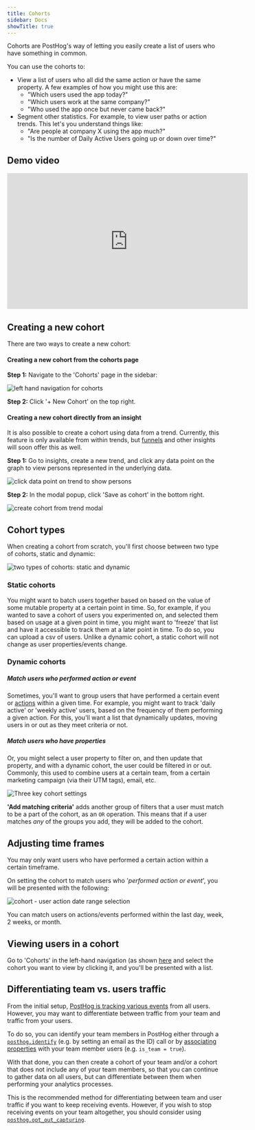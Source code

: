 ```yaml
---
title: Cohorts
sidebar: Docs
showTitle: true
---
```


Cohorts are PostHog's way of letting you easily create a list of users who have something in common.

You can use the cohorts to:

* View a list of users who all did the same action or have the same property. A few examples of how you might use this are:
  * "Which users used the app today?"
  * "Which users work at the same company?"
  * "Who used the app once but never came back?"
* Segment other statistics. For example, to view user paths or action trends. This let's you understand things like:
  * "Are people at company X using the app much?"
  * "Is the number of Daily Active Users going up or down over time?"

## Demo video

<iframe width="560" height="315" src="https://www.youtube.com/embed/GtSSxmOdyk4" frameborder="0" allow="accelerometer; autoplay; clipboard-write; encrypted-media; gyroscope; picture-in-picture" allowfullscreen></iframe>

## Creating a new cohort

There are two ways to create a new cohort:
#### Creating a new cohort from the cohorts page

**Step 1:** Navigate to the 'Cohorts' page in the sidebar:

![left hand navigation for cohorts](../../images/features/cohorts/cohorts-page.png)


**Step 2:** Click '+ New Cohort' on the top right.


#### Creating a new cohort directly from an insight

It is also possible to create a cohort using data from a trend. Currently, this feature is only available from within trends, but [funnels](/docs/user-guides/funnels) and other insights will soon offer this as well. 

**Step 1:** Go to insights, create a new trend, and click any data point on the graph to view persons represented in the underlying data.

![click data point on trend to show persons](../../images/docs/user-guides/trend-click-on-data-point.png)

**Step 2:** In the modal popup, click 'Save as cohort' in the bottom right.

![create cohort from trend modal](../../images/features/cohorts/create-cohort-from-trend.png)

## Cohort types

When creating a cohort from scratch, you'll first choose between two type of cohorts, static and dynamic: 

![two types of cohorts: static and dynamic](../../images/features/cohorts/static-and-dynamic-cohorts.png)


### Static cohorts

You might want to batch users together based on based on the value of some mutable property at a certain point in time. So, for example, if you wanted to save a cohort of users you experimented on, and selected them based on usage at a given point in time, you might want to 'freeze' that list and have it accessible to track them at a later point in time. To do so, you can upload a csv of users. Unlike a dynamic cohort, a static cohort will not change as user properties/events change.

### Dynamic cohorts 

##### Match users who performed action or event
Sometimes, you'll want to group users that have performed a certain event or [actions](/docs/user-guides/actions) within a given time. For example, you might want to track 'daily active' or 'weekly active' users, based on the frequency of them performing a given action. For this, you'll want a list that dynamically updates, moving users in or out as they meet criteria or not. 

##### Match users who have properties
Or, you might select a user property to filter on, and then update that property, and with a dynamic cohort, the user could be filtered in or out. Commonly, this used to combine users at a certain team, from a certain marketing campaign (via their UTM tags), email, etc.

![Three key cohort settings](../../images/features/cohorts/cohort-options.png)

**'Add matching criteria'** adds another group of filters that a user must match to be a part of the cohort, as an `OR` operation. This means that if a user matches _any_ of the groups you add, they will be added to the cohort. 


## Adjusting time frames

You may only want users who have performed a certain action within a certain timeframe.

On setting the cohort to match users who '*performed action or event*', you will be presented with the following:

![cohort - user action date range selection](../../images/features/cohorts/cohort-time-frame.png)

You can match users on actions/events performed within the last day, week, 2 weeks, or month. 

## Viewing users in a cohort

Go to 'Cohorts' in the left-hand navigation (as shown [here](/docs/user-guides/cohorts#creating-a-new-cohort-from-the-cohorts-page) and select the cohort you want to view by clicking it, and you'll be presented with a list.

## Differentiating team vs. users traffic
From the initial setup, [PostHog is tracking various events](/docs/integrate/client/js#autocapture) from all users. However, you may want to differentiate between traffic from your team and traffic from your users.

To do so, you can identify your team members in PostHog either through a [`posthog.identify`](/docs/integrate/client/js#identifying-users) (e.g. by setting an email as the ID) call or by [associating properties](/docs/integrate/client/js#sending-user-information) with your team member users (e.g. `is_team = true`). 

With that done, you can then create a cohort of your team and/or a cohort that does not include any of your team members, so that you can continue to gather data on all users, but can differentiate between them when performing your analytics processes.

This is the recommended method for differentiating between team and user traffic if you want to keep receiving events. However, if you wish to stop receiving events on your team altogether, you should consider using [`posthog.opt_out_capturing`](/docs/integrate/client/js#opt-users-out).